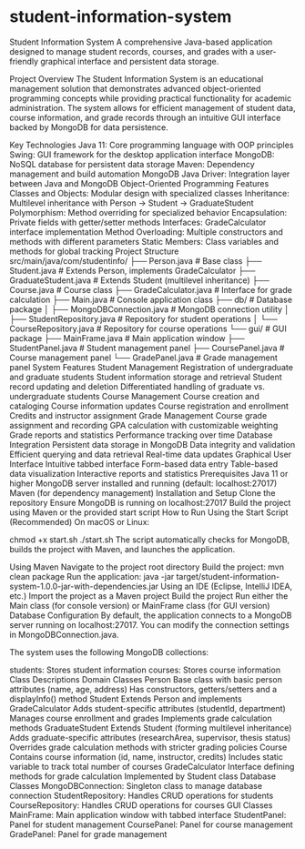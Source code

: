 # student-information-system
Student Information System
A comprehensive Java-based application designed to manage student records, courses, and grades with a user-friendly graphical interface and persistent data storage.

Project Overview
The Student Information System is an educational management solution that demonstrates advanced object-oriented programming concepts while providing practical functionality for academic administration. The system allows for efficient management of student data, course information, and grade records through an intuitive GUI interface backed by MongoDB for data persistence.

Key Technologies
Java 11: Core programming language with OOP principles
Swing: GUI framework for the desktop application interface
MongoDB: NoSQL database for persistent data storage
Maven: Dependency management and build automation
MongoDB Java Driver: Integration layer between Java and MongoDB
Object-Oriented Programming Features
Classes and Objects: Modular design with specialized classes
Inheritance: Multilevel inheritance with Person → Student → GraduateStudent
Polymorphism: Method overriding for specialized behavior
Encapsulation: Private fields with getter/setter methods
Interfaces: GradeCalculator interface implementation
Method Overloading: Multiple constructors and methods with different parameters
Static Members: Class variables and methods for global tracking
Project Structure
src/main/java/com/studentinfo/
├── Person.java               # Base class
├── Student.java              # Extends Person, implements GradeCalculator
├── GraduateStudent.java      # Extends Student (multilevel inheritance)
├── Course.java               # Course class
├── GradeCalculator.java      # Interface for grade calculation
├── Main.java                 # Console application class
├── db/                       # Database package
│   ├── MongoDBConnection.java # MongoDB connection utility
│   ├── StudentRepository.java # Repository for student operations
│   └── CourseRepository.java  # Repository for course operations
└── gui/                      # GUI package
    ├── MainFrame.java        # Main application window
    ├── StudentPanel.java     # Student management panel
    ├── CoursePanel.java      # Course management panel
    └── GradePanel.java       # Grade management panel
System Features
Student Management
Registration of undergraduate and graduate students
Student information storage and retrieval
Student record updating and deletion
Differentiated handling of graduate vs. undergraduate students
Course Management
Course creation and cataloging
Course information updates
Course registration and enrollment
Credits and instructor assignment
Grade Management
Course grade assignment and recording
GPA calculation with customizable weighting
Grade reports and statistics
Performance tracking over time
Database Integration
Persistent data storage in MongoDB
Data integrity and validation
Efficient querying and data retrieval
Real-time data updates
Graphical User Interface
Intuitive tabbed interface
Form-based data entry
Table-based data visualization
Interactive reports and statistics
Prerequisites
Java 11 or higher
MongoDB server installed and running (default: localhost:27017)
Maven (for dependency management)
Installation and Setup
Clone the repository
Ensure MongoDB is running on localhost:27017
Build the project using Maven or the provided start script
How to Run
Using the Start Script (Recommended)
On macOS or Linux:

chmod +x start.sh
./start.sh
The script automatically checks for MongoDB, builds the project with Maven, and launches the application.

Using Maven
Navigate to the project root directory
Build the project:
mvn clean package
Run the application:
java -jar target/student-information-system-1.0.0-jar-with-dependencies.jar
Using an IDE (Eclipse, IntelliJ IDEA, etc.)
Import the project as a Maven project
Build the project
Run either the Main class (for console version) or MainFrame class (for GUI version)
Database Configuration
By default, the application connects to a MongoDB server running on localhost:27017. You can modify the connection settings in MongoDBConnection.java.

The system uses the following MongoDB collections:

students: Stores student information
courses: Stores course information
Class Descriptions
Domain Classes
Person
Base class with basic person attributes (name, age, address)
Has constructors, getters/setters and a displayInfo() method
Student
Extends Person and implements GradeCalculator
Adds student-specific attributes (studentId, department)
Manages course enrollment and grades
Implements grade calculation methods
GraduateStudent
Extends Student (forming multilevel inheritance)
Adds graduate-specific attributes (researchArea, supervisor, thesis status)
Overrides grade calculation methods with stricter grading policies
Course
Contains course information (id, name, instructor, credits)
Includes static variable to track total number of courses
GradeCalculator
Interface defining methods for grade calculation
Implemented by Student class
Database Classes
MongoDBConnection: Singleton class to manage database connection
StudentRepository: Handles CRUD operations for students
CourseRepository: Handles CRUD operations for courses
GUI Classes
MainFrame: Main application window with tabbed interface
StudentPanel: Panel for student management
CoursePanel: Panel for course management
GradePanel: Panel for grade management
